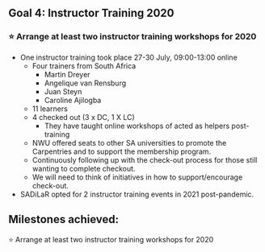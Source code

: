 ## Goal 4: Instructor Training 2020
### :star: Arrange at least two instructor training workshops for 2020
- One instructor training took place 27-30 July, 09:00-13:00 online 
  - Four trainers from South Africa
    - Martin Dreyer
    - Angelique van Rensburg
    - Juan Steyn
    - Caroline Ajilogba
  - 11 learners
  - 4 checked out (3 x DC, 1 X LC)
    - They have taught online workshops of acted as helpers post-training
  - NWU offered seats to other SA universities to promote the Carpentries and to support the membership program.
  - Continuously following up with the check-out process for those still wanting to complete checkout. 
  - We will need to think of initiatives in how to support/encourage check-out. 
- SADiLaR opted for 2 instructor training events in 2021 post-pandemic.


## Milestones achieved:
:star: Arrange at least two instructor training workshops for 2020

